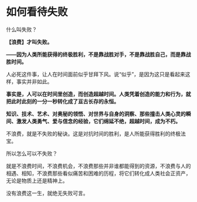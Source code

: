 # 如何看待失败

什么叫失败？

**【浪费】才叫失败。**

**——因为人类所能获得的终极胜利，不是靠战胜对手，不是靠战胜自己，而是靠战胜时间。**

人必死这件事，让人在时间面前似乎甘拜下风。说“似乎”，是因为这只是看起来这样，事实并非如此。

**事实是，人可以在时间里创造，而创造超越时间。人类凭着创造的能力和行为，就把此时此刻的一分一秒转化成了亘古长存的永恒。**

**知识、技术、艺术、对奥秘的领悟、对世界与自身的洞察、那些撞击人类心灵的瞬间、激发人类勇气、爱与信念的经验，它们绵延不绝，超越时间，成为不朽。**

不浪费，就是不失败的秘诀。这是对抗时间的胜利，是人所能获得胜利的终极法宝。

所以怎么可以不失败？

就是不浪费时间，不浪费机会，不浪费那些并非谁都能得到的资源，不浪费与人的相遇、相知，不浪费那些看似痛苦和困难的历程，将它们转化成人类社会正资产，无论是物质上还是精神上。

没有浪费这一生，就绝无失败可言。